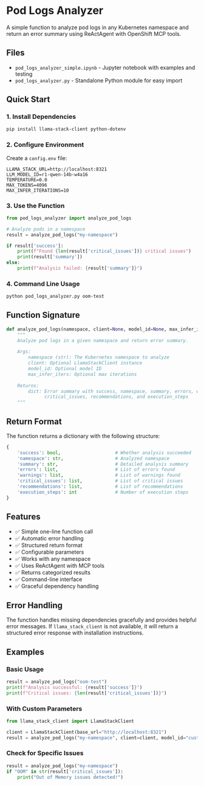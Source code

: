 # Pod Logs Analyzer

A simple function to analyze pod logs in any Kubernetes namespace and return an error summary using ReActAgent with OpenShift MCP tools.

## Files

- `pod_logs_analyzer_simple.ipynb` - Jupyter notebook with examples and testing
- `pod_logs_analyzer.py` - Standalone Python module for easy import

## Quick Start

### 1. Install Dependencies

```bash
pip install llama-stack-client python-dotenv
```

### 2. Configure Environment

Create a `config.env` file:

```env
LLAMA_STACK_URL=http://localhost:8321
LLM_MODEL_ID=r1-qwen-14b-w4a16
TEMPERATURE=0.0
MAX_TOKENS=4096
MAX_INFER_ITERATIONS=10
```

### 3. Use the Function

```python
from pod_logs_analyzer import analyze_pod_logs

# Analyze pods in a namespace
result = analyze_pod_logs("my-namespace")

if result['success']:
    print(f"Found {len(result['critical_issues'])} critical issues")
    print(result['summary'])
else:
    print(f"Analysis failed: {result['summary']}")
```

### 4. Command Line Usage

```bash
python pod_logs_analyzer.py oom-test
```

## Function Signature

```python
def analyze_pod_logs(namespace, client=None, model_id=None, max_infer_iters=None):
    """
    Analyze pod logs in a given namespace and return error summary.
    
    Args:
        namespace (str): The Kubernetes namespace to analyze
        client: Optional LlamaStackClient instance
        model_id: Optional model ID
        max_infer_iters: Optional max iterations
    
    Returns:
        dict: Error summary with success, namespace, summary, errors, warnings, 
              critical_issues, recommendations, and execution_steps
    """
```

## Return Format

The function returns a dictionary with the following structure:

```python
{
    'success': bool,                    # Whether analysis succeeded
    'namespace': str,                   # Analyzed namespace
    'summary': str,                     # Detailed analysis summary
    'errors': list,                     # List of errors found
    'warnings': list,                   # List of warnings found
    'critical_issues': list,            # List of critical issues
    'recommendations': list,            # List of recommendations
    'execution_steps': int              # Number of execution steps
}
```

## Features

- ✅ Simple one-line function call
- ✅ Automatic error handling
- ✅ Structured return format
- ✅ Configurable parameters
- ✅ Works with any namespace
- ✅ Uses ReActAgent with MCP tools
- ✅ Returns categorized results
- ✅ Command-line interface
- ✅ Graceful dependency handling

## Error Handling

The function handles missing dependencies gracefully and provides helpful error messages. If `llama_stack_client` is not available, it will return a structured error response with installation instructions.

## Examples

### Basic Usage

```python
result = analyze_pod_logs("oom-test")
print(f"Analysis successful: {result['success']}")
print(f"Critical issues: {len(result['critical_issues'])}")
```

### With Custom Parameters

```python
from llama_stack_client import LlamaStackClient

client = LlamaStackClient(base_url="http://localhost:8321")
result = analyze_pod_logs("my-namespace", client=client, model_id="custom-model")
```

### Check for Specific Issues

```python
result = analyze_pod_logs("my-namespace")
if "OOM" in str(result['critical_issues']):
    print("Out of Memory issues detected!")
```

